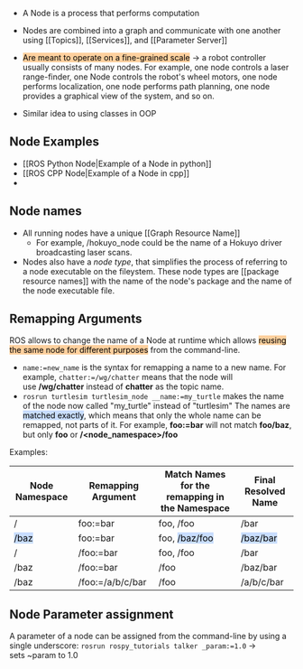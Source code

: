 - A Node is a process that performs computation
- Nodes are combined into a graph and communicate with one another using [[Topics]], [[Services]], and [[Parameter Server]]
- <mark style="background: #FFB86CA6;">Are meant to operate on a fine-grained scale</mark>
	-> a robot controller usually consists of many nodes. For example, one node controls a laser range-finder, one Node controls the robot's wheel motors, one node performs localization, one node performs path planning, one node provides a graphical view of the system, and so on.

- Similar idea to using classes in OOP

## Node Examples
- [[ROS Python Node|Example of a Node in python]]
- [[ROS CPP Node|Example of a Node in cpp]]
- 

## Node names
- All running nodes have a unique [[Graph Resource Name]]
	- For example, /hokuyo_node could be the name of a Hokuyo driver broadcasting laser scans.
- Nodes also have a _node type_, that simplifies the process of referring to a node executable on the fileystem. These node types are [[package resource names]] with the name of the node's package and the name of the node executable file.


## Remapping Arguments
ROS allows to change the name of a Node at runtime which allows <mark style="background: #FFB86CA6;">reusing the same node for different purposes</mark> from the command-line.
- `name:=new_name` is the syntax for remapping a name to a new name. For example, `chatter:=/wg/chatter` means that the node will use **/wg/chatter** instead of **chatter** as the topic name.
- `rosrun turtlesim turtlesim_node __name:=my_turtle` makes the name of the node now called "my_turtle" instead of "turtlesim"
The names are <mark style="background: #ADCCFFA6;">matched exactly</mark>, which means that only the whole name can be remapped, not parts of it. For example, **foo:=bar** will not match **foo/baz**, but only **foo** or **/<node_namespace>/foo**

Examples:

| Node Namespace | **Remapping Argument** | Match Names for the remapping in the Namespace | **Final Resolved Name** |
| -------------- | ---------------------- | ---------------------------------------------- | ----------------------- |
| /              | foo:=bar                    | foo, /foo                                               | /bar                        |
| <mark style="background: #ADCCFFA6;">/baz</mark>           | foo:=bar                    | foo, <mark style="background: #ADCCFFA6;">/baz/foo</mark>                                               | <mark style="background: #ADCCFFA6;">/baz/bar</mark>                        |
| /     | /foo:=bar                    | foo, /foo                                               | /bar                        |
| /baz           | /foo:=bar                     | /foo                                               | /baz/bar                        |
| /baz           | /foo:=/a/b/c/bar                     | /foo                                               | /a/b/c/bar                        |

## Node Parameter assignment
A parameter of a node can be assigned from the command-line by using a single underscore: `rosrun rospy_tutorials talker _param:=1.0`
	-> sets ~param to 1.0

 